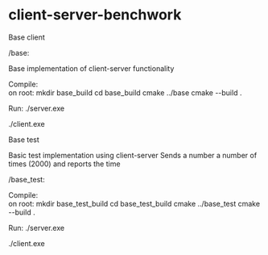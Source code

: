 # client-server-benchwork

Base client

/base:

Base implementation of client-server functionality

Compile:  
on root:
mkdir base_build
cd base_build
cmake ../base
cmake --build .

Run:
./server.exe

./client.exe


Base test

Basic test implementation using client-server
Sends a number a number of times (2000) and reports the time

/base_test:

Compile:  
on root:
mkdir base_test_build
cd base_test_build
cmake ../base_test
cmake --build .

Run:
./server.exe

./client.exe